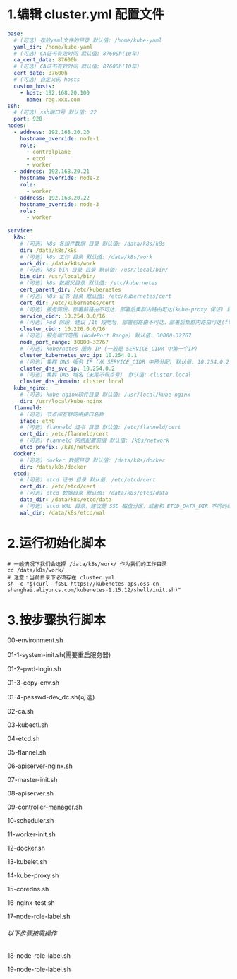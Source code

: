 # 1.编辑 cluster.yml 配置文件
```yaml
base:
  # (可选) 存放yaml文件的目录 默认值: /home/kube-yaml
  yaml_dir: /home/kube-yaml
  # (可选) CA证书有效时间 默认值: 87600h(10年)
  ca_cert_date: 87600h
  # (可选) CA证书有效时间 默认值: 87600h(10年)
  cert_date: 87600h
  # (可选) 自定义的 hosts
  custom_hosts:
    - host: 192.168.20.100
      name: reg.xxx.com
ssh:
  # (可选) ssh端口号 默认值: 22
  port: 920
nodes:
  - address: 192.168.20.20
    hostname_override: node-1
    role:
      - controlplane
      - etcd
      - worker
  - address: 192.168.20.21
    hostname_override: node-2
    role:
      - worker
  - address: 192.168.20.22
    hostname_override: node-3
    role:
      - worker
      
service:
  k8s:
    # (可选) k8s 各组件数据 目录 默认值: /data/k8s/k8s
    dir: /data/k8s/k8s
    # (可选) k8s 工作 目录 默认值: /data/k8s/work
    work_dir: /data/k8s/work
    # (可选) k8s bin 目录 目录 默认值: /usr/local/bin/
    bin_dir: /usr/local/bin/
    # (可选) k8s 数据父目录 默认值: /etc/kubernetes
    cert_parent_dir: /etc/kubernetes
    # (可选) k8s 证书 目录 默认值: /etc/kubernetes/cert
    cert_dir: /etc/kubernetes/cert
    # (可选) 服务网段，部署前路由不可达，部署后集群内路由可达(kube-proxy 保证) 默认值: 10.254.0.0/16
    service_cidr: 10.254.0.0/16
    # (可选) Pod 网段，建议 /16 段地址，部署前路由不可达，部署后集群内路由可达(flanneld 保证) 默认值: 10.226.0.0/16
    cluster_cidr: 10.226.0.0/16
    # (可选) 服务端口范围 (NodePort Range) 默认值: 30000-32767
    node_port_range: 30000-32767
    # (可选) kubernetes 服务 IP (一般是 SERVICE_CIDR 中第一个IP)
    cluster_kubernetes_svc_ip: 10.254.0.1
    # (可选) 集群 DNS 服务 IP (从 SERVICE_CIDR 中预分配) 默认值: 10.254.0.2
    cluster_dns_svc_ip: 10.254.0.2
    # (可选) 集群 DNS 域名（末尾不带点号） 默认值: cluster.local
    cluster_dns_domain: cluster.local
  kube_nginx:
    # (可选) kube-nginx软件目录 默认值: /usr/local/kube-nginx
    dir: /usr/local/kube-nginx
  flanneld:
    # (可选) 节点间互联网络接口名称
    iface: eth0
    # (可选) flanneld 证书 目录 默认值: /etc/flanneld/cert
    cert_dir: /etc/flanneld/cert
    # (可选) flanneld 网络配置前缀 默认值: /k8s/network
    etcd_prefix: /k8s/network
  docker:
    # (可选) docker 数据目录 默认值: /data/k8s/docker
    dir: /data/k8s/docker
  etcd:
    # (可选) etcd 证书 目录 默认值: /etc/etcd/cert
    cert_dir: /etc/etcd/cert
    # (可选) etcd 数据目录 默认值: /data/k8s/etcd/data
    data_dir: /data/k8s/etcd/data
    # (可选) etcd WAL 目录，建议是 SSD 磁盘分区，或者和 ETCD_DATA_DIR 不同的磁盘分区 默认值: /data/k8s/etcd/wal
    wal_dir: /data/k8s/etcd/wal
```

# 2.运行初始化脚本
```shell
# 一般情况下我们会选择 /data/k8s/work/ 作为我们的工作目录
cd /data/k8s/work/
# 注意：当前目录下必须存在 cluster.yml
sh -c "$(curl -fsSL https://kubenetes-ops.oss-cn-shanghai.aliyuncs.com/kubenetes-1.15.12/shell/init.sh)" 
```

# 3.按步骤执行脚本
00-environment.sh

01-1-system-init.sh(需要重启服务器)

01-2-pwd-login.sh

01-3-copy-env.sh

01-4-passwd-dev_dc.sh(可选)

02-ca.sh

03-kubectl.sh

04-etcd.sh

05-flannel.sh

06-apiserver-nginx.sh

07-master-init.sh

08-apiserver.sh

09-controller-manager.sh

10-scheduler.sh

11-worker-init.sh

12-docker.sh

13-kubelet.sh

14-kube-proxy.sh

15-coredns.sh

16-nginx-test.sh

17-node-role-label.sh

###### 以下步骤按需操作
18-node-role-label.sh

19-node-role-label.sh

